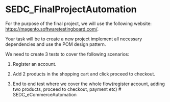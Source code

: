 # SEDC_FinalProjectAutomation

For the purpose of the final project, we will use the following website: https://magento.softwaretestingboard.com/. 

Your task will be to create a new project implement all necessary dependencies and use the POM design pattern.

We need to create 3 tests to cover the following scenarios:

 1. Register an account.

 2. Add 2 products in the shopping cart and click proceed to checkout.

3. End to end test where we cover the whole flow(register account, adding two products, proceed to checkout, payment etc)
#   S E D C _ e C o m m e r c e A u t o m a t i o n  
 